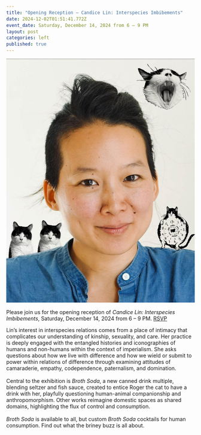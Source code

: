 ```yaml
---
title: "Opening Reception — Candice Lin: Interspecies Imbibements"
date: 2024-12-02T01:51:41.772Z
event_date: Saturday, December 14, 2024 from 6 – 9 PM
layout: post
categories: left
published: true
---
```

![Fat Roger](/assets/img/candice-lin-with-cats.jpg)

Please join us for the opening reception of *Candice Lin: Interspecies Imbibements*, Saturday, December 14, 2024 from 6 – 9 PM. [RSVP](https://www.eventbrite.com/e/1105089515489?aff=oddtdtcreator)

Lin’s interest in interspecies relations comes from a place of intimacy that complicates our understanding of kinship, sexuality, and care. Her practice is deeply engaged with the entangled histories and iconographies of humans and non-humans within the context of imperialism. She asks questions about how we live with difference and how we wield or submit to power within relations of difference through examining attitudes of camaraderie, empathy, codependence, paternalism, and domination. \
\
Central to the exhibition is *Broth Soda*, a new canned drink multiple, blending seltzer and fish sauce, created to entice Roger the cat to have a drink with her, playfully questioning human-animal companionship and anthropomorphism. Other works reimagine domestic spaces as shared domains, highlighting the flux of control and consumption.\
\
*Broth Soda* is available to all, but custom *Broth Soda* cocktails for human consumption. Find out what the briney buzz is all about.